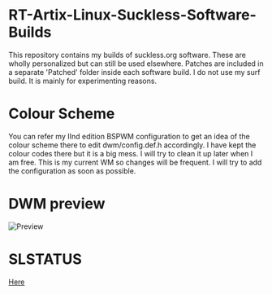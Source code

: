 # RT-Artix-Linux-Suckless-Software-Builds
This repository contains my builds of suckless.org software. These are wholly personalized but can still be used elsewhere. Patches are included in a separate 'Patched' folder inside each software build. I do not use my surf build. It is mainly for experimenting reasons.

# Colour Scheme
You can refer my IInd edition BSPWM configuration to get an idea of the colour scheme there to edit dwm/config.def.h accordingly. I have kept the colour codes there but it is a big mess. I will try to clean it up later when I am free. This is my current WM so changes will be frequent. I will try to add the configuration as soon as possible.

# DWM preview
![Preview](https://user-images.githubusercontent.com/77635620/185763843-87c4496d-251e-41b5-b8dc-920787c6d97e.png)

# SLSTATUS
[Here](https://github.com/Red1922/slstatus)
